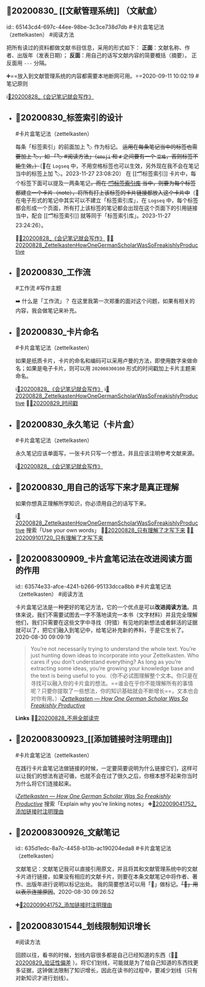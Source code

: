 ## 📇20200830_ [[文献管理系统]] （文献盒）
id:: 65143cd4-697c-44ee-98be-3c3ce738d7db
#卡片盒笔记法（zettelkasten） #阅读方法

把所有读过的资料都做文献书目信息，采用的形式如下：
**正面**：文献名称、作者、出版年（发表日期）；
**反面**：用自己的话写文献内容的简要概括（摘要）。
正反面用 `---` 分隔。

➕==放入到文献管理系统的内容都需要本地断网可用。==2020-09-11 10:02:19 #笔记原则

ℹ️[📑20200828_《会记笔记就会写作》](((65143cd4-be4d-4bd9-97a6-3fcf34706d37)))
- ## 📇20200830_标签索引的设计 
  #卡片盒笔记法（zettelkasten）
  
  每条「标签索引」的前面加上 🏷 作为标记。
  ~~运用在每条笔记当中的标签也需要加上 🏷，如 「🏷 \#阅读方法」（`emoji` 和 `#` 之间要有一个 `空格`，否则标签不能生效。）~~（🔨在 `Logseq` 中，不用空格标签也可以生效，另外现在我不会在笔记当中的标签上加 🏷。2023-11-27 23:08:20）
  在 [[🗂️标签索引]] 卡片中，每个标签下面可以提及一两条笔记~~，而在 [🗂标签索引库](((63574477-d4b9-4e08-9280-cbdf55a4fd5d))) 当中，则要为每个标签都建立一个卡片（note），将所有打上该标签的卡片链接都放入这个卡片中~~（🔨在电子形式的笔记中其实可以不建立「标签索引库」，在 `Logseq` 中，每个标签都会形成一个页面，所有打上该标签的笔记都会出现在这个页面下的引用链接当中，配合 [[🗂️标签索引]] 就等同于「标签索引库」。2023-11-27 23:24:26）。
  
  📎[📑20200828_《会记笔记就会写作》](((65143cd4-be4d-4bd9-97a6-3fcf34706d37)))
  📎[📑20200828_ZettelkastenHowOneGermanScholarWasSoFreakishlyProductive](((65143cd4-6621-4b5d-9a8e-bedf50062ff0)))
- ## 📇20200830_工作流 
  #工作流 #写作主题
  
  ➡️ 什么是「工作流」？
  在这里我第一次郑重的面对这个问题，如果有相关的内容，我会做笔记来补充。
- ## 📇20200830_卡片命名 
  #卡片盒笔记法（zettelkasten）
  
  如果是纸质卡片，卡片的命名和编码可以采用卢曼的方法，即使用数字来做命名；如果是电子卡片，则可以用 `202008300100` 形式的时间戳加上卡片主题来命名。
  
  ℹ️[📑20200828_《会记笔记就会写作》](((65143cd4-be4d-4bd9-97a6-3fcf34706d37)))
  ℹ️[📑20200828_ZettelkastenHowOneGermanScholarWasSoFreakishlyProductive](((65143cd4-6621-4b5d-9a8e-bedf50062ff0)))
  📎[📇20200829_时间戳](((635741dc-f79d-42cf-b456-5649e8c7422a)))
- ## 📇20200830_永久笔记（卡片盒）
  #卡片盒笔记法（zettelkasten）
  
  永久笔记应该单面写，一张卡片只写一个想法，并且应该注明参考文献来源。
  
  ℹ️[📑20200828_《会记笔记就会写作》](((65143cd4-be4d-4bd9-97a6-3fcf34706d37)))
- ## 📇20200830_用自己的话写下来才是真正理解
  如果你想真正理解所学知识，你必须用自己的话写下来。
  
  ℹ️[📑20200828_ZettelkastenHowOneGermanScholarWasSoFreakishlyProductive](((65143cd4-6621-4b5d-9a8e-bedf50062ff0))) 搜索「Use your own words」
  📎[📇20200828_只有理解了才写下来](((65143cd4-6771-41c8-a0c4-74fe503a7e6d)))
  📎[📇202009101720_只有理解了才写下来](((63562e21-2da6-40f9-95b9-731b3def47b9)))
- ## 📇202008300909_卡片盒笔记法在改进阅读方面的作用
  id:: 63574e33-afce-4241-b266-95133dcca8bb
  #卡片盒笔记法（zettelkasten） #阅读方法
  
  卡片盒笔记法是一种更好的笔记方法，它的一个优点是可以**改进阅读方法**。具体来说，我们不需要试图去一字不落地读完一本书（文字材料）并且完全理解他们，我们只需要在这些文字中寻找（狩猎）有见地的新想法或者鲜活的证据就可以了，把它们融入到笔记中，给笔记补充新的养料，于是它生长了。2020-08-30 09:09:19
  > You’re not necessarily trying to understand the whole text. You’re just hunting down ideas to incorporate into your Zettelkasten. Who cares if you don’t understand everything? As long as you’re extracting some ideas, you’re growing your knowledge base and the text is being useful to you.（你不必试图理解整个文本。你只是在寻找可以融入你的卡片盒的想法。==谁会在乎你不能理解所有的事情呢？只要你提取了一些想法，你的知识基础就会不断增长==，文本也会对你有用。）ℹ️[*Zettelkasten — How One German Scholar Was So Freakishly Productive*](((65143cd4-6621-4b5d-9a8e-bedf50062ff0)))
  
  **Links**
  💭[📇20200828_不用全部读完️](((656176c1-553f-4b9f-a30f-24b75acdc18a)))
- ## 📇202008300923_[[添加链接时注明理由]] 
  #卡片盒笔记法（zettelkasten）
  
  在践行卡片盒笔记法做链接的时候，一定要简要说明为什么链接它们，这样可以让我们的想法有迹可循，也就不会在过了很久之后，你根本想不起来你当时为什么将它们连接起来。
  
  ℹ️[*Zettelkasten — How One German Scholar Was So Freakishly Productive*](((65143cd4-6621-4b5d-9a8e-bedf50062ff0))) 搜索「Explain why you're linking notes」
  ➕[📇202009041752_添加链接时注明理由](((6348c6c1-d070-462a-a66e-e13d57b89c12)))
- ## 📇202008300926_文献笔记
  id:: 635d1edc-8a7c-4458-b13b-ac190204eda8
  #卡片盒笔记法（zettelkasten）
  
  文献笔记：文献笔记我可以直接引用原文，并且将其和文献管理系统中的文献卡片进行链接，如果没有相应的文献卡片，则要在本条文献笔记中将作者、著作、出版年进行说明以标记出处。
  我的简要想法可以用「🤔」做标记。~~「🔗」用以表示连接原因~~。2020-08-30 09:26:52
  
  ➕[📇202009041752_添加链接时注明理由](((6348c6c1-d070-462a-a66e-e13d57b89c12)))
- ## 📇202008301544_划线限制知识增长
  #阅读方法
  
  回顾以往，看书的时候，划线内容很多都是自己已经知道的东西（💭[📇20200829_验证性偏差](((633d9de4-27b7-4a76-983e-8f9d0694e3be))) ）。将它们划线，可能就是为了给自己知道的东西找更多证据，这钟做法限制了知识增长，因此在读书的过程中，要减少划线（只有对新知识才进行划线）。